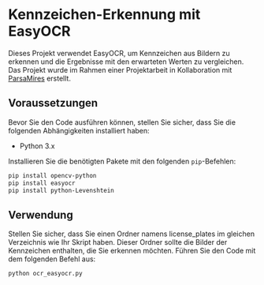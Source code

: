 # Kennzeichen-Erkennung mit EasyOCR

Dieses Projekt verwendet EasyOCR, um Kennzeichen aus Bildern zu erkennen und die Ergebnisse mit den erwarteten Werten zu vergleichen.
Das Projekt wurde im Rahmen einer Projektarbeit in Kollaboration mit [ParsaMires](https://github.com/ParsaMires) erstellt.

## Voraussetzungen

Bevor Sie den Code ausführen können, stellen Sie sicher, dass Sie die folgenden Abhängigkeiten installiert haben:

- Python 3.x

Installieren Sie die benötigten Pakete mit den folgenden `pip`-Befehlen:


```bash
pip install opencv-python
pip install easyocr
pip install python-Levenshtein
```
## Verwendung
Stellen Sie sicher, dass Sie einen Ordner namens license_plates im gleichen Verzeichnis wie Ihr Skript haben. Dieser Ordner sollte die Bilder der Kennzeichen enthalten, die Sie erkennen möchten.
Führen Sie den Code mit dem folgenden Befehl aus:
```bash
python ocr_easyocr.py
```

